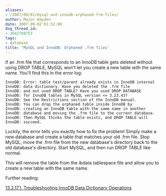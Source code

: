```yaml
---
aliases:
- /2007/09/01/mysql-and-innodb-orphaned-frm-files/
author: Major Hayden
date: 2007-09-02 01:52:00
dsq_thread_id:
- 3642769753
tags:
- database
title: 'MySQL and InnoDB: Orphaned .frm files'
---
```


If an .frm file that corresponds to an InnoDB table gets deleted without using DROP TABLE, MySQL won't let you create a new table with the same name. You'll find this in the error log:

```
InnoDB: Error: table test/parent already exists in InnoDB internal
InnoDB: data dictionary. Have you deleted the .frm file
InnoDB: and not used DROP TABLE? Have you used DROP DATABASE
InnoDB: for InnoDB tables in MySQL version <= 3.23.43?
InnoDB: See the Restrictions section of the InnoDB manual.
InnoDB: You can drop the orphaned table inside InnoDB by
InnoDB: creating an InnoDB table with the same name in another
InnoDB: database and moving the .frm file to the current database.
InnoDB: Then MySQL thinks the table exists, and DROP TABLE will
InnoDB: succeed.
```

Luckily, the error tells you exactly how to fix the problem! Simply make a new database and create a table that matches your old .frm file. Stop MySQL, move the .frm file from the new database's directory back to the old database's directory. Start MySQL, and then run DROP TABLE like normal.

This will remove the table from the ibdata tablespace file and allow you to create a new table with the same name.

Further reading:

[13.2.17.1. Troubleshooting InnoDB Data Dictionary Operations][1]

 [1]: http://dev.mysql.com/doc/refman/5.0/en/innodb-troubleshooting-datadict.html